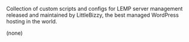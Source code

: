 <p>Collection of custom scripts and configs for LEMP server management released and maintained by LittleBizzy, the best managed WordPress hosting in the world.</p>

(none)<br>
